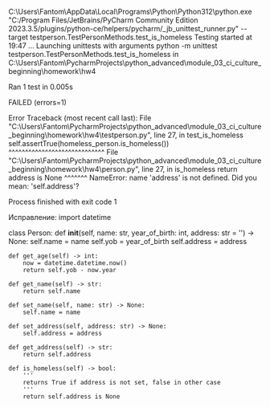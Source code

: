C:\Users\Fantom\AppData\Local\Programs\Python\Python312\python.exe "C:/Program Files/JetBrains/PyCharm Community Edition 2023.3.5/plugins/python-ce/helpers/pycharm/_jb_unittest_runner.py" --target testperson.TestPersonMethods.test_is_homeless 
Testing started at 19:47 ...
Launching unittests with arguments python -m unittest testperson.TestPersonMethods.test_is_homeless in C:\Users\Fantom\PycharmProjects\python_advanced\module_03_ci_culture_beginning\homework\hw4



Ran 1 test in 0.005s

FAILED (errors=1)

Error
Traceback (most recent call last):
  File "C:\Users\Fantom\PycharmProjects\python_advanced\module_03_ci_culture_beginning\homework\hw4\testperson.py", line 27, in test_is_homeless
    self.assertTrue(homeless_person.is_homeless())
                    ^^^^^^^^^^^^^^^^^^^^^^^^^^^^^
  File "C:\Users\Fantom\PycharmProjects\python_advanced\module_03_ci_culture_beginning\homework\hw4\person.py", line 27, in is_homeless
    return address is None
           ^^^^^^^
NameError: name 'address' is not defined. Did you mean: 'self.address'?


Process finished with exit code 1


Исправление:
import datetime

class Person:
    def __init__(self, name: str, year_of_birth: int, address: str = '') -> None:
        self.name = name
        self.yob = year_of_birth
        self.address = address

    def get_age(self) -> int:
        now = datetime.datetime.now()
        return self.yob - now.year

    def get_name(self) -> str:
        return self.name

    def set_name(self, name: str) -> None:
        self.name = name

    def set_address(self, address: str) -> None:
        self.address = address

    def get_address(self) -> str:
        return self.address

    def is_homeless(self) -> bool:
        '''
        returns True if address is not set, false in other case
        '''
        return self.address is None
